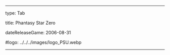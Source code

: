 ---

type: Tab

title: Phantasy Star Zero

dateReleaseGame: 2006-08-31

#logo: ../../../images/logo_PSU.webp


---